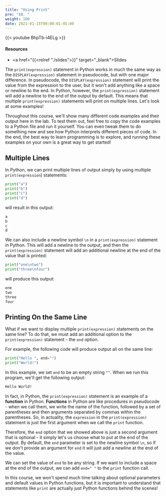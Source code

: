 ```yaml
---
title: "Using Print"
pre: "10. "
weight: 100
date: 2021-01-15T00:00:01-05:00
---
```


{{< youtube BhpTb-i4ELg >}}

#### Resources

* <a href="{{<relref "./slides">}}" target="_blank">Slides</a>

The `print(expression)` statement in Python works in much the same way as the `DISPLAY(expression)` statement in pseudocode, but with one major difference. In pseudocode, the `DISPLAY(expression)` statement will print the value from the expression to the user, but it won't add anything like a space or newline to the end. In Python, however, the `print(expression)` statement will add a newline to the end of the output by default. This means that multiple `print(expression)` statements will print on multiple lines. Let's look at some examples!

Throughout this course, we'll show many different code examples and their output here in the lab. To test them out, feel free to copy the code examples to a Python file and run it yourself. You can even tweak them to do something new and see how Python interprets different pieces of code. In the end, the best way to learn programming is to explore, and running these examples on your own is a great way to get started!

## Multiple Lines

In Python, we can print multiple lines of output simply by using multiple `print(expression`) statements:

```python
print("a")
print("b")
print("c")
print("d")
```

will result in this output:

```tex
a
b
c
d
```

We can also include a newline symbol `\n` in a `print(expression)` statement in Python. This will add a newline to the output, and then the `print(expression)` statement will add an additional newline at the end of the value that is printed:

```python
print("one\ntwo")
print("three\nfour")
```

will produce this output:

```tex
one
two
three
four
```

## Printing On the Same Line

What if we want to display multiple `print(expression)` statements on the same line? To do that, we must add an additional option to the `print(expression)` statement - the `end` option. 

For example, the following code will produce output all on the same line:

```python
print("Hello ", end="")
print("World!")
```

In this example, we set `end` to be an empty string `""`. When we run this program, we'll get the following output:

```tex
Hello World!
```

In fact, in Python, the `print(expression)` statement is an example of a **function** in Python. **Functions** in Python are like procedures in pseudocode - when we call them, we write the name of the function, followed by a set of parentheses and then arguments separated by commas within the parentheses. So, in actuality, the `expression` in the `print(expression)` statement is just the first argument when we call the `print` function. 

Therefore, the `end` option that we showed above is just a second argument that is optional - it simply let's us choose what to put at the end of the output. By default, the `end` parameter is set to the newline symbol `\n`, so if we don't provide an argument for `end` it will just add a newline at the end of the value.

We can set the value of `end` to be any string. If we want to include a space at the end of the output, we can add `end=" "` to the `print` function call. 

In this course, we won't spend much time talking about optional parameters and default values in Python functions, but it is important to understand that statements like `print` are actually just Python functions behind the scenes!